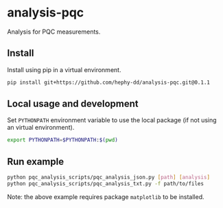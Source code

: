 # analysis-pqc

Analysis for PQC measurements.

## Install

Install using pip in a virtual environment.

```bash
pip install git+https://github.com/hephy-dd/analysis-pqc.git@0.1.1
```

## Local usage and development

Set `PYTHONPATH` environment variable to use the local package (if not using an virtual environment).

```bash
export PYTHONPATH=$PYTHONPATH:$(pwd)
```

## Run example

```bash
python pqc_analysis_scripts/pqc_analysis_json.py [path] [analysis]
python pqc_analysis_scripts/pqc_analysis_txt.py -f path/to/files
```
Note: the above example requires package `matplotlib` to be installed.
